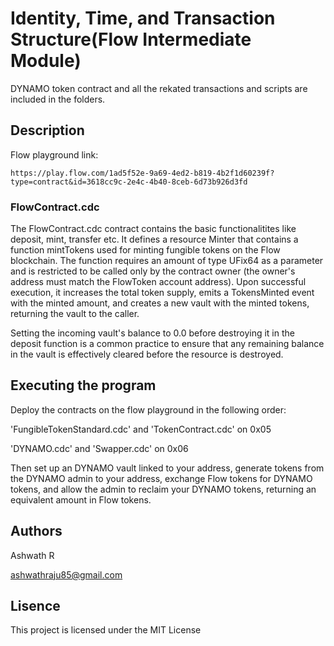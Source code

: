 # Identity, Time, and Transaction Structure(Flow Intermediate Module) 

DYNAMO token contract and all the rekated transactions and scripts are included in the folders.

## Description

Flow playground link:

```
https://play.flow.com/1ad5f52e-9a69-4ed2-b819-4b2f1d60239f?type=contract&id=3618cc9c-2e4c-4b40-8ceb-6d73b926d3fd

```

### FlowContract.cdc

The FlowContract.cdc contract contains the basic functionalitites like deposit, mint, transfer etc. It defines a resource Minter that contains a function mintTokens used for minting fungible tokens on the Flow blockchain. The function requires an amount of type UFix64 as a parameter and is restricted to be called only by the contract owner (the owner's address must match the FlowToken account address). Upon successful execution, it increases the total token supply, emits a TokensMinted event with the minted amount, and creates a new vault with the minted tokens, returning the vault to the caller.


Setting the incoming vault's balance to 0.0 before destroying it in the deposit function is a common practice to ensure that any remaining balance in the vault is effectively cleared before the resource is destroyed.


## Executing the program

Deploy the contracts on the flow playground in the following order:

'FungibleTokenStandard.cdc' and 'TokenContract.cdc' on 0x05

'DYNAMO.cdc' and 'Swapper.cdc' on 0x06

Then set up an DYNAMO vault linked to your address, generate tokens from the DYNAMO admin to your address, exchange Flow tokens for DYNAMO tokens, and allow the admin to reclaim your DYNAMO tokens, returning an equivalent amount in Flow tokens.

## Authors

Ashwath R

ashwathraju85@gmail.com

## Lisence

This project is licensed under the MIT License 
